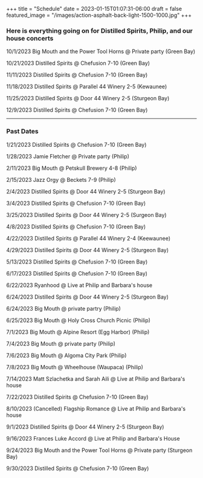 +++
title = "Schedule"
date = 2023-01-15T01:07:31-06:00
draft = false
featured_image = "/images/action-asphalt-back-light-1500-1000.jpg"
+++
### Here is everything going on for Distilled Spirits, Philip, and our house concerts



10/1/2023 Big Mouth and the Power Tool Horns @ Private party (Green Bay)

10/21/2023 Distilled Spirits @ Chefusion 7-10 (Green Bay)

11/11/2023 Distilled Spirits @ Chefusion 7-10 (Green Bay)

11/18/2023 Distilled Spirits @ Parallel 44 Winery 2-5 (Kewaunee)

11/25/2023 Distilled Spirits @ Door 44 Winery 2-5 (Sturgeon Bay)

12/9/2023 Distilled Spirits @ Chefusion 7-10 (Green Bay)


---
### Past Dates

1/21/2023 Distilled Spirits @ Chefusion 7-10 (Green Bay)

1/28/2023 Jamie Fletcher @ Private party (Philip)

2/11/2023 Big Mouth @ Petskull Brewery 4-8 (Philip)

2/15/2023 Jazz Orgy @ Beckets 7-9 (Philip)

2/4/2023 Distilled Spirits @ Door 44 Winery 2-5 (Sturgeon Bay)

3/4/2023 Distilled Spirits @ Chefusion 7-10 (Green Bay)

3/25/2023 Distilled Spirits @ Door 44 Winery 2-5 (Surgeon Bay)

4/8/2023 Distilled Spirits @ Chefusion 7-10 (Green Bay)

4/22/2023 Distilled Spirits @ Parallel 44 Winery 2-4 (Keewaunee)

4/29/2023 Distilled Spirits @ Door 44 Winery  2-5 (Sturgeon Bay)

5/13/2023 Distilled Spirits @ Chefusion 7-10 (Green Bay)

6/17/2023 Distilled Spirits @ Chefusion 7-10 (Green Bay)

6/22/2023 Ryanhood @ Live at Philip and Barbara's house

6/24/2023 Distilled Spirits @ Door 44 Winery  2-5 (Sturgeon Bay)

6/24/2023 Big Mouth @ private partry (Philip)

6/25/2023 Big Mouth @ Holy Cross Church Picnic (Philip)

7/1/2023 Big Mouth @ Alpine Resort (Egg Harbor) (Philip)

7/4/2023 Big Mouth @ private party (Philip)

7/6/2023 Big Mouth @ Algoma City Park (Philip)

7/8/2023 Big Mouth @ Wheelhouse (Waupaca) (Philip)

7/14/2023 Matt Szlachetka and Sarah Aili @ Live at Philip and Barbara's house

7/22/2023 Distilled Spirits @ Chefusion 7-10 (Green Bay)

8/10/2023 (Cancelled) Flagship Romance @ Live at Philip and Barbara's house

9/1/2023 Distilled Spirits @ Door 44 Winery  2-5 (Sturgeon Bay)

9/16/2023 Frances Luke Accord @ Live at Philip and Barbara's House

9/24/2023 Big Mouth and the Power Tool Horns @ Private party (Sturgeon Bay)

9/30/2023 Distilled Spirits @ Chefusion 7-10 (Green Bay)

